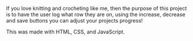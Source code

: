 If you love knitting and crocheting like me, then the purpose of this project is to have the user log what row they are on, using the increase, decrease and save buttons you can adjust your projects progress!

This was made with HTML, CSS, and JavaScript.
